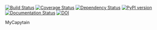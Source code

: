 [![Build Status](https://travis-ci.org/Capitains/MyCapytain.svg)](https://travis-ci.org/Capitains/MyCapytain)
[![Coverage Status](https://coveralls.io/repos/Capitains/MyCapytain/badge.svg?branch=master)](https://coveralls.io/r/Capitains/MyCapytain?branch=master)
[![Dependency Status](https://gemnasium.com/Capitains/MyCapytain.svg)](https://gemnasium.com/Capitains/MyCapytain)
[![PyPI version](https://badge.fury.io/py/MyCapytain.svg)](http://badge.fury.io/py/MyCapytain)
[![Documentation Status](https://readthedocs.org/projects/mycapytain/badge/?version=latest)](https://readthedocs.org/projects/mycapytain/?badge=latest)
[![DOI](https://zenodo.org/badge/3923/Capitains/MyCapytain.svg)](https://zenodo.org/badge/latestdoi/3923/Capitains/MyCapytain)

MyCapytain 